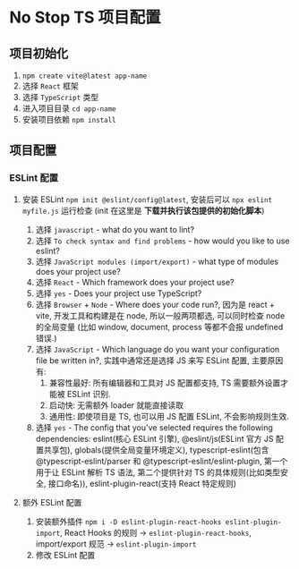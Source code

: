# No Stop TS 项目配置

## 项目初始化

1. `npm create vite@latest app-name`
2. 选择 `React` 框架
3. 选择 `TypeScript` 类型
4. 进入项目目录 `cd app-name`
5. 安装项目依赖 `npm install`

## 项目配置

### ESLint 配置

1. 安装 ESLint `npm init @eslint/config@latest`, 安装后可以 `npx eslint myfile.js` 运行检查 (init 在这里是 **下载并执行该包提供的初始化脚本**)

   1. 选择 `javascript` - what do you want to lint?
   2. 选择 `To check syntax and find problems` - how would you like to use eslint?
   3. 选择 `JavaScript modules (import/export)` - what type of modules does your project use?
   4. 选择 `React` - Which framework does your project use?
   5. 选择 `yes` - Does your project use TypeScript?
   6. 选择 `Browser` + `Node` - Where does your code run?, 因为是 react + vite, 开发工具和构建是在 node, 所以一般两项都选, 可以同时检查 node 的全局变量 (比如 window, document, process 等都不会报 undefined 错误.)
   7. 选择 `JavaScript` - Which language do you want your configuration file be written in?, 实践中通常还是选择 JS 来写 ESLint 配置, 主要原因有:
      1. 兼容性最好: 所有编辑器和工具对 JS 配置都支持, TS 需要额外设置才能被 ESLint 识别.
      2. 启动快: 无需额外 loader 就能直接读取
      3. 通用性: 即使项目是 TS, 也可以用 JS 配置 ESLint, 不会影响规则生效.
   8. 选择 `yes` - The config that you've selected requires the following dependencies: eslint(核心 ESLint 引擎), @eslint/js(ESLint 官方 JS 配置共享包), globals(提供全局变量环境定义), typescript-eslint(包含@typescript-eslint/parser 和 @typescript-eslint/eslint-plugin, 第一个用于让 ESLint 解析 TS 语法, 第二个提供针对 TS 的具体规则(比如类型安全, 接口命名)), eslint-plugin-react(支持 React 特定规则)

2. 额外 ESLint 配置
   1. 安装额外插件 `npm i -D eslint-plugin-react-hooks eslint-plugin-import`, React Hooks 的规则 -> `eslint-plugin-react-hooks`, import/export 规范 -> `eslint-plugin-import`
   2. 修改 ESLint 配置
